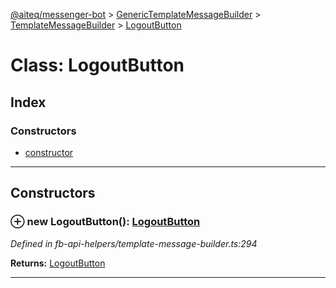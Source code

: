 [@aiteq/messenger-bot](../README.md) > [GenericTemplateMessageBuilder](../classes/generictemplatemessagebuilder.md) > [TemplateMessageBuilder](../modules/generictemplatemessagebuilder.templatemessagebuilder.md) > [LogoutButton](../classes/generictemplatemessagebuilder.templatemessagebuilder.logoutbutton.md)



# Class: LogoutButton

## Index

### Constructors

* [constructor](generictemplatemessagebuilder.templatemessagebuilder.logoutbutton.md#constructor)



---
## Constructors
<a id="constructor"></a>


### ⊕ **new LogoutButton**(): [LogoutButton](generictemplatemessagebuilder.templatemessagebuilder.logoutbutton.md)



*Defined in fb-api-helpers/template-message-builder.ts:294*





**Returns:** [LogoutButton](generictemplatemessagebuilder.templatemessagebuilder.logoutbutton.md)

---


